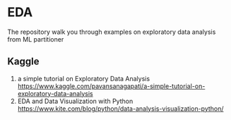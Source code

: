 # EDA
The repository walk you through examples on exploratory data analysis from ML partitioner 


## Kaggle 
1. a simple tutorial on Exploratory Data Analysis
https://www.kaggle.com/pavansanagapati/a-simple-tutorial-on-exploratory-data-analysis
2. EDA and Data Visualization with Python
https://www.kite.com/blog/python/data-analysis-visualization-python/
